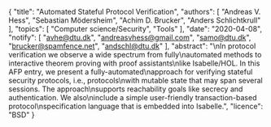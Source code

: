 {
    "title": "Automated Stateful Protocol Verification",
    "authors": [
        "Andreas V. Hess",
        "Sebastian Mödersheim",
        "Achim D. Brucker",
        "Anders Schlichtkrull"
    ],
    "topics": [
        "Computer science/Security",
        "Tools"
    ],
    "date": "2020-04-08",
    "notify": [
        "avhe@dtu.dk",
        "andreasvhess@gmail.com",
        "samo@dtu.dk",
        "brucker@spamfence.net",
        "andschl@dtu.dk"
    ],
    "abstract": "\nIn protocol verification we observe a wide spectrum from fully\nautomated methods to interactive theorem proving with proof assistants\nlike Isabelle/HOL. In this AFP entry, we present a fully-automated\napproach for verifying stateful security protocols, i.e., protocols\nwith mutable state that may span several sessions. The approach\nsupports reachability goals like secrecy and authentication. We also\ninclude a simple user-friendly transaction-based protocol\nspecification language that is embedded into Isabelle.",
    "licence": "BSD"
}